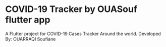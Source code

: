# COVID-19 Tracker by OUASouf flutter app
A Flutter project for COVID-19 Cases Tracker Around the world.
Developed By: OUARRAQI Soufiane

